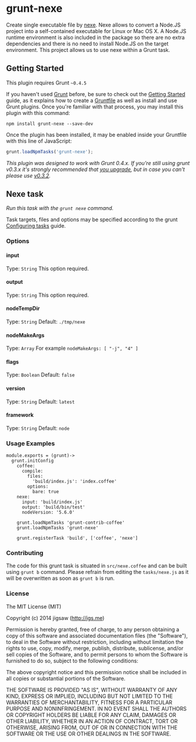 # grunt-nexe

Create single executable file by [nexe](https://github.com/crcn/nexe). Nexe allows to convert a Node.JS project into a self-contained executable for Linux or Mac OS X. A Node.JS runtime environment is also included in the package so there are no extra dependencies and there is no need to install Node.JS on the target environment. This project allows us to use nexe within a Grunt task. 

## Getting Started

This plugin requires Grunt `~0.4.5`

If you haven't used [Grunt](http://gruntjs.com/) before, be sure to check out the [Getting Started](http://gruntjs.com/getting-started) guide, as it explains how to create a [Gruntfile](http://gruntjs.com/sample-gruntfile) as well as install and use Grunt plugins. Once you're familiar with that process, you may install this plugin with this command:

```shell
npm install grunt-nexe --save-dev
```

Once the plugin has been installed, it may be enabled inside your Gruntfile with this line of JavaScript:

```js
grunt.loadNpmTasks('grunt-nexe');
```

*This plugin was designed to work with Grunt 0.4.x. If you're still using grunt v0.3.x it's strongly recommended that [you upgrade](http://gruntjs.com/upgrading-from-0.3-to-0.4), but in case you can't please use [v0.3.2](https://github.com/gruntjs/grunt-contrib-coffee/tree/grunt-0.3-stable).*

## Nexe task

_Run this task with the `grunt nexe` command._

Task targets, files and options may be specified according to the grunt [Configuring tasks](http://gruntjs.com/configuring-tasks) guide.

### Options

#### input
Type: `String`
This option required.

#### output
Type: `String`
This option required.

#### nodeTempDir
Type: `String`
Default: `./tmp/nexe`

#### nodeMakeArgs
Type: `Array`
For example `nodeMakeArgs: [ "-j", "4" ]`

#### flags
Type: `Boolean`
Default: `false`

#### version
Type: `String`
Default: `latest`

#### framework
Type: `String`
Default: `node`

### Usage Examples

```
module.exports = (grunt)->
  grunt.initConfig
    coffee:
      compile:
        files:
          'build/index.js': 'index.coffee'
        options:
          bare: true
    nexe:
      input: 'build/index.js'
      output: 'build/bin/test'
      nodeVersion: '5.6.0'

    grunt.loadNpmTasks 'grunt-contrib-coffee'
    grunt.loadNpmTasks 'grunt-nexe'

    grunt.registerTask 'build', ['coffee', 'nexe']
```

### Contributing

The code for this grunt task is situated in `src/nexe.coffee` and can be built using `grunt b` command. Please refrain from editing the `tasks/nexe.js` as it will be overwritten as soon as `grunt b` is run.

### License

The MIT License (MIT)

Copyright (c) 2014 jigsaw (http://jgs.me)

Permission is hereby granted, free of charge, to any person obtaining a copy
of this software and associated documentation files (the "Software"), to deal
in the Software without restriction, including without limitation the rights
to use, copy, modify, merge, publish, distribute, sublicense, and/or sell
copies of the Software, and to permit persons to whom the Software is
furnished to do so, subject to the following conditions:

The above copyright notice and this permission notice shall be included in
all copies or substantial portions of the Software.

THE SOFTWARE IS PROVIDED "AS IS", WITHOUT WARRANTY OF ANY KIND, EXPRESS OR
IMPLIED, INCLUDING BUT NOT LIMITED TO THE WARRANTIES OF MERCHANTABILITY,
FITNESS FOR A PARTICULAR PURPOSE AND NONINFRINGEMENT. IN NO EVENT SHALL THE
AUTHORS OR COPYRIGHT HOLDERS BE LIABLE FOR ANY CLAIM, DAMAGES OR OTHER
LIABILITY, WHETHER IN AN ACTION OF CONTRACT, TORT OR OTHERWISE, ARISING FROM,
OUT OF OR IN CONNECTION WITH THE SOFTWARE OR THE USE OR OTHER DEALINGS IN
THE SOFTWARE.
